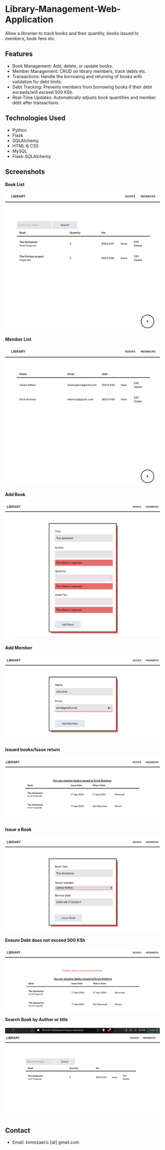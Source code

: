 # Library-Management-Web-Application

Allow a librarian to track books and their quantity, books issued to members, book fees etc.

## Features

- Book Management: Add, delete, or update books.
- Member Management: CRUD on library members, track debts etc.
- Transactions: Handle the borrowing and returning of books with validation for debt limits.
- Debt Tracking: Prevents members from borrowing books if their debt exceeds/will exceed 500 KSh.
- Real-Time Updates: Automatically adjusts book quantities and member debt after transactions.

## Technologies Used
- Python
- Flask
- SQLAlchemy
- HTML & CSS
- MySQL
- Flask-SQLAlchemy

## Screenshots
#### Book List  
![book_list](/screenshots/books_list.png)

#### Member List  
![member_list](/screenshots/members_list.png)

#### Add Book  
![add_book](/screenshots/add_book.png)

#### Add Member  
![add_member](/screenshots/add_member.png)

#### Issued books/Issue return  
![issued_books](/screenshots/issued_books.png)

#### Issue a Book
![issue_book](/screenshots/Issue_book.png)

#### Ensure Debt does not exceed 500 KSh
![debt_exceeded](/screenshots/debts_exceeded.png)

#### Search Book by Author or title
![search_book](/screenshots/search_book.png)

## Contact
- Email: kiminzaeric [at] gmail.com

